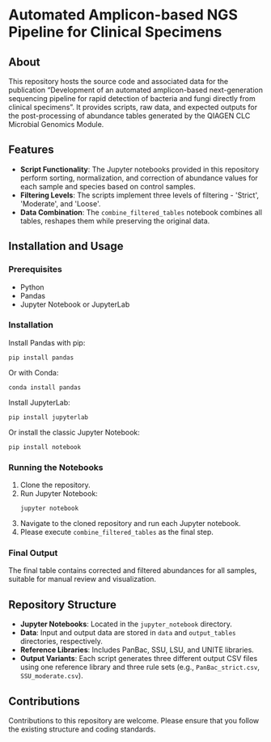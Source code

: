 # Automated Amplicon-based NGS Pipeline for Clinical Specimens

## About
This repository hosts the source code and associated data for the publication “Development of an automated amplicon-based next-generation sequencing pipeline for rapid detection of bacteria and fungi directly from clinical specimens”. It provides scripts, raw data, and expected outputs for the post-processing of abundance tables generated by the QIAGEN CLC Microbial Genomics Module.

## Features
- **Script Functionality**: The Jupyter notebooks provided in this repository perform sorting, normalization, and correction of abundance values for each sample and species based on control samples.
- **Filtering Levels**: The scripts implement three levels of filtering - 'Strict', 'Moderate', and 'Loose'.
- **Data Combination**: The `combine_filtered_tables` notebook combines all tables, reshapes them while preserving the original data.

## Installation and Usage
### Prerequisites
- Python
- Pandas
- Jupyter Notebook or JupyterLab

### Installation
Install Pandas with pip:
```
pip install pandas
```
Or with Conda:
```
conda install pandas
```

Install JupyterLab:
```
pip install jupyterlab
```

Or install the classic Jupyter Notebook:
```
pip install notebook
```

### Running the Notebooks
1. Clone the repository.
2. Run Jupyter Notebook:
   ```
   jupyter notebook
   ```
3. Navigate to the cloned repository and run each Jupyter notebook. 
4. Please execute `combine_filtered_tables` as the final step.

### Final Output
The final table contains corrected and filtered abundances for all samples, suitable for manual review and visualization.

## Repository Structure
- **Jupyter Notebooks**: Located in the `jupyter_notebook` directory.
- **Data**: Input and output data are stored in `data` and `output_tables` directories, respectively.
- **Reference Libraries**: Includes PanBac, SSU, LSU, and UNITE libraries.
- **Output Variants**: Each script generates three different output CSV files using one reference library and three rule sets (e.g., `PanBac_strict.csv`, `SSU_moderate.csv`).

## Contributions
Contributions to this repository are welcome. Please ensure that you follow the existing structure and coding standards.